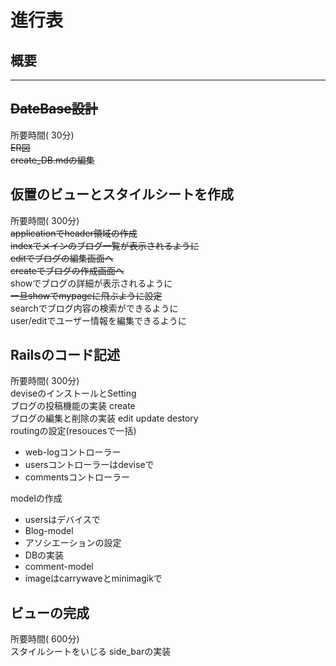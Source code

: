 # 進行表

## 概要
---
## ~~DateBase設計~~
所要時間( 30分)  
~~ER図~~  
~~create_DB.mdの編集~~  

## 仮置のビューとスタイルシートを作成
所要時間( 300分)  
~~applicationでheader領域の作成~~  
~~indexでメインのブログ一覧が表示されるように~~   
~~editでブログの編集画面へ~~    
~~createでブログの作成画面へ~~  
showでブログの詳細が表示されるように  
~~一旦showでmypageに飛ぶように設定~~  
searchでブログ内容の検索ができるように  
user/editでユーザー情報を編集できるように  

## Railsのコード記述  
所要時間( 300分)  
deviseのインストールとSetting   
ブログの投稿機能の実装 create  
ブログの編集と削除の実装 edit update destory  
routingの設定(resoucesで一括)
- web-logコントローラー
- usersコントローラーはdeviseで   
- commentsコントローラー  

modelの作成
- usersはデバイスで
- Blog-model
- アソシエーションの設定  
- DBの実装  
- comment-model
- imageはcarrywaveとminimagikで

## ビューの完成  
所要時間( 600分)  
スタイルシートをいじる
side_barの実装




